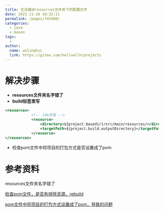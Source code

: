 ```yaml
---
title: 无法编译resources文件夹下的配置文件
date: 2021-11-26 10:32:21
permalink: /pages/f45480/
categories:
  - java
  - maven
tags:
  - 
author: 
  name: wulinghui
  link: https://gitee.com/hellowllh/projects
---
```

# 解决步骤

- **resources文件夹名字错了**
- **build标签里写**

```xml
<resources>
            <!-- ide开发 -->
            <resource>
                <directory>${project.basedir}/src/main/resources/</directory>
                <targetPath>${project.build.outputDirectory}</targetPath>
            </resource>
</resources>
```

- 检查pom文件中将项目的打包方式是否设置成了pom

# 参考资料

resources文件夹名字错了

[检查pom文件，是否有排除资源，rebuild ](https://blog.csdn.net/xingkaichun/article/details/91857025)

[pom文件中将项目的打包方式设置成了pom，导致的问题](https://blog.csdn.net/llllllllll4er5ty/article/details/103297623)


